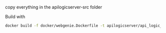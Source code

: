 copy everything in the apilogicserver-src folder

Build with
```bash
docker build -f docker/webgenie.Dockerfile -t apilogicserver/api_logic_server_local --no-cache  --rm .
```
